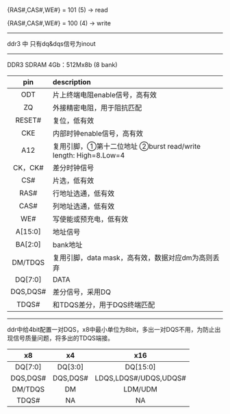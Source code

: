 {RAS#,CAS#,WE#} = 101 (5)  -> read

{RAS#,CAS#,WE#} = 100 (4)  -> write

---

ddr3 中 只有dq&dqs信号为inout

---

DDR3 SDRAM 4Gb：512Mx8b (8 bank)

| pin | description |
| :---: | :--- |
| ODT | 片上终端电阻enable信号，高有效|
| ZQ | 外接精密电阻，用于阻抗匹配|
| RESET# | 复位，低有效|
| CKE | 内部时钟enable信号，高有效|
| A12 | 复用引脚，①第十二位地址 ②burst read/write length: High=8.Low=4|
| CK，CK# | 差分时钟信号|
| CS# | 片选，低有效|
| RAS# | 行地址选通，低有效|
| CAS# | 列地址选通，低有效|
| WE# | 写使能或预充电，低有效|
| A[15:0] | 地址信号|
| BA[2:0] | bank地址|
| DM/TDQS | 复用引脚，data mask，高有效，数据对应dm为高则丢弃 |
| DQ[7:0] | DATA |
| DQS,DQS# | 差分信号，采用DQ |
| TDQS# | 和TDQS差分，用于DQS终端匹配 |

---
ddr中给4bit配置一对DQS，x8中最小单位为8bit，多出一对DQS不用，为防止出现信号质量问题，将多出的TDQS端接。

| x8 | x4 | x16 |
| :---: | :---: | :---: |
|DQ[7:0]|DQ[3:0]|DQ[15:0]|
|DQS,DQS#|DQS,DQS#|LDQS,LDQS#/UDQS,UDQS#|
|DM/TDQS|DM|LDM/UDM|
|TDQS#|NA|NA|

